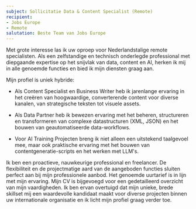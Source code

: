 ```yaml
---
subject: Sollicitatie Data & Content Specialist (Remote)
recipient:
- Jobs Europe
- Remote
salutation: Beste Team van Jobs Europe
---
```


Met grote interesse las ik uw oproep voor Nederlandstalige remote specialisten. Als een zelfstandige en technisch onderlegde professional met diepgaande expertise op het snijvlak van data, content en AI, herken ik mij in alle genoemde functies en bied ik mijn diensten graag aan.

Mijn profiel is uniek hybride:

- Als Content Specialist en Business Writer heb ik jarenlange ervaring in het creëren van hoogwaardige, converterende content voor diverse kanalen, van strategische teksten tot visuele assets.

- Als Data Partner heb ik bewezen ervaring met het beheren, structureren en transformeren van complexe datastructuren (XML, JSON) en het bouwen van geautomatiseerde data-workflows.

- Voor AI Training Projecten breng ik niet alleen een uitstekend taalgevoel mee, maar ook praktische ervaring met het bouwen van contentgeneratie-scripts en het werken met LLM's.

Ik ben een proactieve, nauwkeurige professional en freelancer. De flexibiliteit en de projectmatige aard van de aangeboden functies sluiten perfect aan bij mijn professionele aanbod. Het genoemde uurtarief is in lijn met mijn ervaring.
Mijn CV is bijgevoegd voor een gedetailleerd overzicht van mijn vaardigheden. Ik ben ervan overtuigd dat mijn unieke, brede skillset mij een waardevolle kandidaat maakt voor diverse projecten binnen uw internationale organisatie en ik licht mijn profiel graag verder toe.